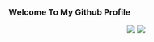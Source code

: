### Welcome To My Github Profile

<p align="center">
  <img src="https://github-readme-stats.vercel.app/api?username=Falskim&theme=tokyonight&show_icons=true&include_all_commits=true&count_private=true&hide=contribs&line_height=24">
  <img src="https://github-readme-stats.vercel.app/api/top-langs/?username=Falskim&theme=tokyonight&layout=compact"
</p>
